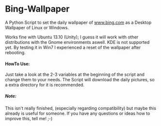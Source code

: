 Bing-Wallpaper
==============

A Python Script to set the daily wallpaper of www.bing.com as a Desktop Wallpaper of Linux or Windows.

Works fine with Ubuntu 13.10 (Unity); I guess it will work with other distributions with the Gnome environments aswell.
KDE is not supported yet.
By testing it in Win7 I experienced a reset of the wallpaper after rebooting.


#### HowTo Use:

Just take a look at the 2-3 variables at the beginning of the script and change them to your needs. 
The Script will download the daily pictures, so a extra directory for it is recommended.


##### Note:
This isn't really finished, (especially regarding compatibility) but maybe this already is useful for someone.
If you have any questions or ideas how to improve this, tell me! ;-)

